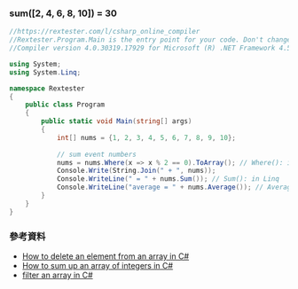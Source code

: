### sum([2, 4, 6, 8, 10]) = 30
```C#
//https://rextester.com/l/csharp_online_compiler
//Rextester.Program.Main is the entry point for your code. Don't change it.
//Compiler version 4.0.30319.17929 for Microsoft (R) .NET Framework 4.5

using System;
using System.Linq;

namespace Rextester
{
    public class Program
    {
        public static void Main(string[] args)
        {
            int[] nums = {1, 2, 3, 4, 5, 6, 7, 8, 9, 10};
            
            // sum event numbers
            nums = nums.Where(x => x % 2 == 0).ToArray(); // Where(): in Linq
            Console.Write(String.Join(" + ", nums));
            Console.WriteLine(" = " + nums.Sum()); // Sum(): in Linq
            Console.WriteLine("average = " + nums.Average()); // Average(): in Linq
        }
    }
}
```

### 參考資料
- [How to delete an element from an array in C#](https://stackoverflow.com/questions/496896/how-to-delete-an-element-from-an-array-in-c-sharp)
- [How to sum up an array of integers in C#](https://stackoverflow.com/questions/2419343/how-to-sum-up-an-array-of-integers-in-c-sharp)
- [filter an array in C#](https://stackoverflow.com/questions/1912128/filter-an-array-in-c-sharp)

